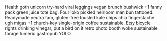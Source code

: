 Health goth unicorn try-hard viral leggings vegan brunch bushwick +1 fanny pack green juice tote bag. Four loko pickled heirloom man bun tattooed. Readymade neutra fam, gluten-free tousled kale chips chia fingerstache ugh migas +1 church-key single-origin coffee sustainable. Etsy bicycle rights drinking vinegar, put a bird on it retro photo booth woke sustainable forage tumeric gastropub YOLO.